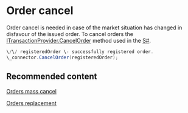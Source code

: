 # Order cancel

Order cancel is needed in case of the market situation has changed in disfavour of the issued order. To cancel orders the [ITransactionProvider.CancelOrder](../api/StockSharp.BusinessEntities.ITransactionProvider.CancelOrder.html) method used in the [S\#](StockSharpAbout.md). 

```cs
\/\/ registeredOrder \- successfully registered order.
\_connector.CancelOrder(registeredOrder);
```

## Recommended content

[Orders mass cancel](OrdersCancelGroup.md)

[Orders replacement](OrdersReRegister.md)
